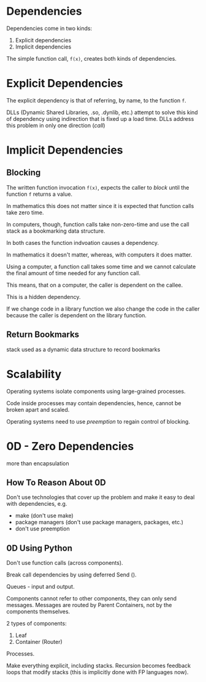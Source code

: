 # Dependencies
Dependencies come in two kinds:
1. Explicit dependencies
2. Implicit dependencies

The simple function call, `f(x)`, creates both kinds of dependencies.

# Explicit Dependencies

The explicit dependency is that of referring, by name, to the function `f`.

DLLs (Dynamic Shared Libraries, .so, .dynlib, etc.) attempt to solve this kind of dependency using indirection that is fixed up a load time.  DLLs address this problem in only one direction (*call*)

# Implicit Dependencies
## Blocking

The written function invocation `f(x)`, expects the caller to *block* until the function `f` returns a value.  

In mathematics this does not matter since it is expected that function calls take zero time.

In computers, though, function calls take non-zero-time and use the call stack as a bookmarking data structure.

In both cases the function indvoation causes a dependency.  

In mathematics it doesn't matter, whereas, with computers it does matter.

Using a computer, a function call takes some time and we cannot calculate the final amount of time needed for any function call.

This means, that on a computer, the caller is dependent on the callee.

This is a hidden dependency.

If we change code in a library function we also change the code in the caller because the caller is dependent on the library function.

## Return Bookmarks
stack used as a dynamic data structure to record bookmarks

# Scalability

Operating systems isolate components using large-grained processes.

Code inside processes may contain dependencies, hence, cannot be broken apart and scaled.

Operating systems need to use *preemption* to regain control of blocking.


# 0D - Zero Dependencies
more than encapsulation
## How To Reason About 0D 
Don't use technologies that cover up the problem and make it easy to deal with dependencies, e.g.
- make (don't use make)
- package managers (don't use package managers, packages, etc.)
- don't use preemption
## 0D Using Python
Don't use function calls (across components).

Break call dependencies by using deferred Send ().

Queues - input and output.

Components cannot refer to other components, they can only send messages.  Messages are routed by Parent Containers, not by the components themselves.

2 types of components:
1. Leaf
2. Container (Router)

Processes.

Make everything explicit, including stacks.  Recursion becomes feedback loops that modify stacks (this is implicitly done with FP languages now).

